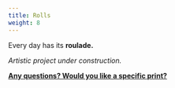 ```yaml
---
title: Rolls
weight: 8
---
```


Every day has its **roulade.** 

*Artistic project under construction.*

**[Any questions? Would you like a specific print?](https://f1fd647b.sibforms.com/serve/MUIFAAmG326ALyvjIkXFyzBfNNQUn3ctZMhhViw8dP5xgG6zG_JRcXBpDgwejUxRs6kJniWOVMOk_kKomP0TveRo-Ma1CzNkw9UtRQle3E7HYuhvItInwEA9aE66lWRdp8qYVCCKnqoXZZoqsDdcbwPX6mexWu2yjQcMgm5PaxwPHGd5vrCLhicBBIxX4i2sEVg_nnLQGMv16_aW)**
